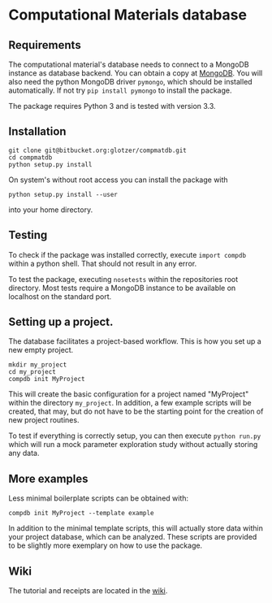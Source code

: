 # Computational Materials database

## Requirements
  
The computational material's database needs to connect to a MongoDB instance as database backend.
You can obtain a copy at [MongoDB](http://www.mongodb.org).
You will also need the python MongoDB driver `pymongo`, which should be installed automatically.
If not try `pip install pymongo` to install the package.

The package requires Python 3 and is tested with version 3.3.

## Installation

    git clone git@bitbucket.org:glotzer/compmatdb.git
    cd compmatdb
    python setup.py install

On system's without root access you can install the package with
  
    python setup.py install --user

into your home directory.

## Testing

To check if the package was installed correctly, execute `import compdb` within a python shell.
That should not result in any error.

To test the package, executing `nosetests` within the repositories root directory.
Most tests require a MongoDB instance to be available on localhost on the standard port.

## Setting up a project.

The database facilitates a project-based workflow.
This is how you set up a new empty project.

    mkdir my_project
    cd my_project
    compdb init MyProject

This will create the basic configuration for a project named "MyProject" within the directory `my_project`.
In addition, a few example scripts will be created, that may, but do not have to be the starting point for the creation of new project routines.

To test if everything is correctly setup, you can then execute `python run.py` which will run a mock parameter exploration study without actually storing any data.

## More examples

Less minimal boilerplate scripts can be obtained with:

    compdb init MyProject --template example

In addition to the minimal template scripts, this will actually store data within your project database, which can be analyzed.
These scripts are provided to be slightly more exemplary on how to use the package.

## Wiki

The tutorial and receipts are located in the [wiki](https://bitbucket.org/glotzer/compdb/wiki).